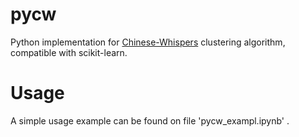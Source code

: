 # pycw
Python implementation for [Chinese-Whispers](https://www.researchgate.net/publication/228670574_Chinese_whispers_An_efficient_graph_clustering_algorithm_and_its_application_to_natural_language_processing_problems) clustering algorithm, compatible with scikit-learn.


# Usage
A simple usage example can be found on file 'pycw_exampl.ipynb' .
